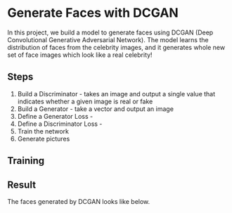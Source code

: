 # Generate Faces with DCGAN
In this project, we build a model to generate faces using DCGAN (Deep Convolutional Generative Adversarial Network). The model learns the distribution of faces from the celebrity images, and it generates whole new set of face images which look like a real celebrity!

## Steps
1. Build a Discriminator - takes an image and output a single value that indicates whether a given image is real or fake
2. Build a Generator - take a vector and output an image
3. Define a Generator Loss - 
4. Define a Discriminator Loss - 
5. Train the network
6. Generate pictures

## Training

## Result
The faces generated by DCGAN looks like below.

